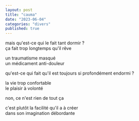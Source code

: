 ```yaml
---
layout: post
title: "cauma"
date: "2023-06-04"
categories: "divers"
published: true
---
```


mais qu'est-ce qui le fait tant dormir ?  
ça fait trop longtemps qu'il rêve  

un traumatisme masqué  
un médicament anti-douleur  

qu'est-ce qui fait qu'il est toujours si profondément endormi ?  

la vie trop confortable  
le plaisir à volonté  

non, ce n'est rien de tout ça  

c'est plutôt la facilité qu'il a à créer  
dans son imagination débordante  
